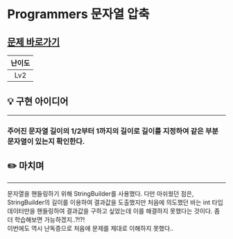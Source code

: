 # Programmers 문자열 압축
## [문제 바로가기](https://programmers.co.kr/learn/courses/30/lessons/60057)
|난이도|
| :--: |
| Lv2 |

## 💡 구현 아이디어
---

### 주어진 문자열 길이의 1/2부터 1까지의 길이로 길이를 지정하여 같은 부분 문자열이 있는지 확인한다. <br/>


## ✏️ 마치며
--- 
문자열을 핸들링하기 위해 StringBuilder를 사용했다. 다만 아쉬웠던 점은, StringBuilder의 길이를 이용하여 결과값을 도출했지만 처음에 의도했던 바는 int 타입 데이터만을 핸들링하여 결과값을 구하고 싶었는데 이를 해결하지 못했다는 것이다. 좀 더 학습해보면 가능하겠지..?!?!
</br> 이번에도 역시 난독증으로 처음에 문제를 제대로 이해하지 못했다..
